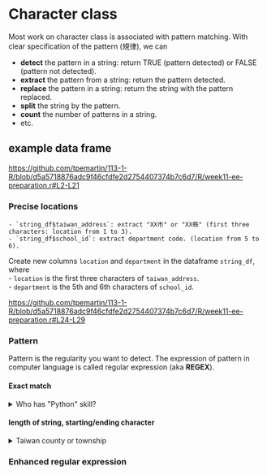 # Character class

Most work on character class is associated with pattern matching. With clear specification of the pattern (規律), we can 

  - **detect** the pattern in a string: return TRUE (pattern detected) or FALSE (pattern not detected).  
  - **extract** the pattern from a string: return the pattern detected.  
  - **replace** the pattern in a string: return the string with the pattern replaced.  
  - **split** the string by the pattern.  
  - **count** the number of patterns in a string.  
  - etc. 

## example data frame


<https://github.com/tpemartin/113-1-R/blob/d5a5718876adc9f46cfdfe2d2754407374b7c6d7/R/week11-ee-preparation.r#L2-L21>

### Precise locations

    - `string_df$taiwan_address`: extract "XX市" or "XX縣" (first three characters: location from 1 to 3).  
    - `string_df$school_id`: extract department code. (location from 5 to 6).  

Create new columns `location` and `department` in the dataframe `string_df`, where  
    - `location` is the first three characters of `taiwan_address`.  
    - `department` is the 5th and 6th characters of `school_id`.  

<https://github.com/tpemartin/113-1-R/blob/d5a5718876adc9f46cfdfe2d2754407374b7c6d7/R/week11-ee-preparation.r#L24-L29>

### Pattern

Pattern is the regularity you want to detect. The expression of pattern in computer language is called regular expression (aka **REGEX**).

#### Exact match

<details>
<summary>Who has "Python" skill? </summary>
  
<https://github.com/tpemartin/113-1-R/blob/cb43c371e7faf08fe36dccff5bd6820a29881d0d/R/week11-ee-preparation.r#L38-L41>


> :exclamation: REGEX: "Python"

</details>


#### length of string, starting/ending character

<details>
<summary>Taiwan county or township</summary>
  
  - the length of the string is three to five characters including an ending character.  
  - ending character is one of "鄉", "鎮", "區", "里".

> Extract the string from `string_df$taiwan_address` that fits the following pattern: it has three to five traditional Chinese characters of which the ending character is one of "鄉", "鎮", "區", or "里".

> :exclamation: REGEX: `"[\u4e00-\u9fff]{2,4}(鄉|鎮|區|里)"`

Extract the string from `string_df$taiwan_address` that fits the following pattern: 
 - the length of the string is three to five characters including an ending character.  
  - ending character is one of "鄉", "鎮", "區", "里".


<https://github.com/tpemartin/113-1-R/blob/99e8e7b5b717db711a1f877d868e4f3c5fcf8afd/R/week11-ee-preparation.r#L60-L67>

  - :exclamation: Trim off unwanted characters to shorten the sentence can enhance precision.

> Remove the first three characters of `string_df$taiwan_address`. The string after removal is `trimmed_taiwan_address`. Then extract the string from `trimmed_taiwan_address` that fits the following pattern: it has three to five traditional Chinese characters of which the ending character is one of "鄉", "鎮", "區", or "里".

<https://github.com/tpemartin/113-1-R/blob/99e8e7b5b717db711a1f877d868e4f3c5fcf8afd/R/week11-ee-preparation.r#L69-L77>

</details>

### Enhanced regular expression